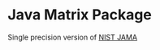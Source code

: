 # Java Matrix Package

Single precision version of [NIST JAMA](https://math.nist.gov/javanumerics/jama/)

